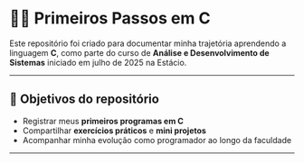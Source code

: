 # 👨‍💻 Primeiros Passos em C

Este repositório foi criado para documentar minha trajetória aprendendo a linguagem **C**, como parte do curso de **Análise e Desenvolvimento de Sistemas** iniciado em julho de 2025 na Estácio.

---

## 🎯 Objetivos do repositório

- Registrar meus **primeiros programas em C**
- Compartilhar **exercícios práticos** e **mini projetos**
- Acompanhar minha evolução como programador ao longo da faculdade

---
